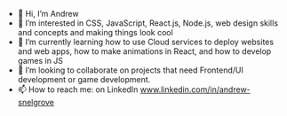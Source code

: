 - 👋 Hi, I’m Andrew
- 👀 I’m interested in CSS, JavaScript, React.js, Node.js, web design skills and concepts and making things look cool 
- 🌱 I’m currently learning how to use Cloud services to deploy websites and web apps, how to make animations in React, and how to develop games in JS
- 💞️ I’m looking to collaborate on projects that need Frontend/UI development or game development.
- 📫 How to reach me: on LinkedIn www.linkedin.com/in/andrew-snelgrove 

<!---
asnelgrove/asnelgrove is a ✨ special ✨ repository because its `README.md` (this file) appears on your GitHub profile.
You can click the Preview link to take a look at your changes.
--->
